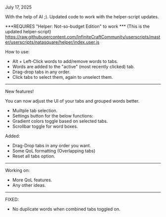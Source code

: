 July 17, 2025 

With the help of AI ;).
Updated code to work with the helper-script updates.

***REQUIRES "Helper: Not-so-budget Edition" to work ***
(This is the updated helper-script)
https://raw.githubusercontent.com/InfiniteCraftCommunity/userscripts/master/userscripts/natasquare/helper/index.user.js

How to use:
- Alt + Left-Click words to add/remove words to tabs.
- Words are added to the "active" (most recently clicked) tab.
- Drag-drop tabs in any order.
- Click tabs to select them, again to unselect them.

---
New features!

You can now adjust the UI of your tabs and grouped words better.

- Muiltple tab selection.
- Settings button for the below functions:
- Gradient colors toggle based on selected tabs.
- Scrollbar toggle for word boxes.

Added:

- Drag-Drop tabs in any order you want.
- Some QoL formatting (Overlapping tabs)
- Reset all tabs option.

---

Working on:

- More QoL features.
- Any other ideas.

---

FIXED:
- No duplicate words when combined tabs toggled on.
